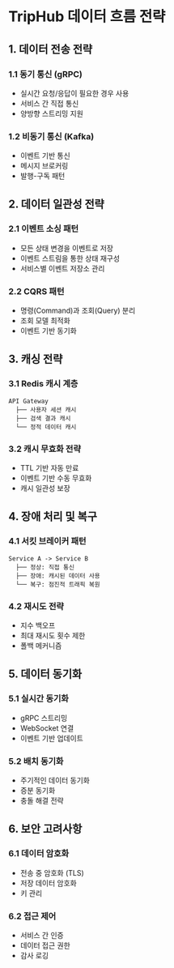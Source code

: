 # TripHub 데이터 흐름 전략

## 1. 데이터 전송 전략

### 1.1 동기 통신 (gRPC)
- 실시간 요청/응답이 필요한 경우 사용
- 서비스 간 직접 통신
- 양방향 스트리밍 지원

### 1.2 비동기 통신 (Kafka)
- 이벤트 기반 통신
- 메시지 브로커링
- 발행-구독 패턴

## 2. 데이터 일관성 전략

### 2.1 이벤트 소싱 패턴
- 모든 상태 변경을 이벤트로 저장
- 이벤트 스트림을 통한 상태 재구성
- 서비스별 이벤트 저장소 관리

### 2.2 CQRS 패턴
- 명령(Command)과 조회(Query) 분리
- 조회 모델 최적화
- 이벤트 기반 동기화

## 3. 캐싱 전략

### 3.1 Redis 캐시 계층
```
API Gateway
  ├── 사용자 세션 캐시
  ├── 검색 결과 캐시
  └── 정적 데이터 캐시
```

### 3.2 캐시 무효화 전략
- TTL 기반 자동 만료
- 이벤트 기반 수동 무효화
- 캐시 일관성 보장

## 4. 장애 처리 및 복구

### 4.1 서킷 브레이커 패턴
```
Service A -> Service B
  ├── 정상: 직접 통신
  ├── 장애: 캐시된 데이터 사용
  └── 복구: 점진적 트래픽 복원
```

### 4.2 재시도 전략
- 지수 백오프
- 최대 재시도 횟수 제한
- 폴백 메커니즘

## 5. 데이터 동기화

### 5.1 실시간 동기화
- gRPC 스트리밍
- WebSocket 연결
- 이벤트 기반 업데이트

### 5.2 배치 동기화
- 주기적인 데이터 동기화
- 증분 동기화
- 충돌 해결 전략

## 6. 보안 고려사항

### 6.1 데이터 암호화
- 전송 중 암호화 (TLS)
- 저장 데이터 암호화
- 키 관리

### 6.2 접근 제어
- 서비스 간 인증
- 데이터 접근 권한
- 감사 로깅 